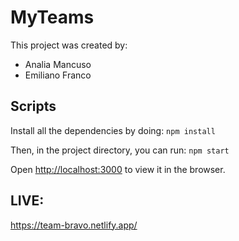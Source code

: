 # MyTeams

This project was created by: 
- Analia Mancuso
- Emiliano Franco

## Scripts

Install all the dependencies by doing: `npm install`

Then, in the project directory, you can run: `npm start`

Open [http://localhost:3000](http://localhost:3000) to view it in the browser.


## LIVE:

https://team-bravo.netlify.app/ 
